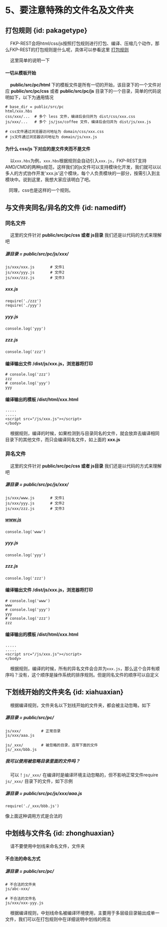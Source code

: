 # 5、要注意特殊的文件名及文件夹   

## 打包规则  {id: pakagetype}   
&#160; &#160; FKP-REST会将html/css/js按照打包规则进行打包、编译、压缩几个动作，那么FKP-REST的打包规则是什么呢，具体可以参看这里 [打包规则](/demoindex?md=pakage)  

&#160; &#160;  这里简单的说明一下   

#### 一切从模板开始  
&#160; &#160; **public/src/pc/html** 下的模板文件是所有一切的开始，该目录下的一个文件对应 **public/src/pc/css** 或者 **public/src/pc/js** 目录下的一个目录，简单的代码说明如下，以下为通用情况  

    # base_dir = public/src/pc
    html/xxx.hbs  
    css/xxx/...  # 多个 less 文件，编译后会归并为 dist/css/xxx.css
    js/xxx/...   # 多个 js/jsx/coffee 文件，编译后会归并为 dist/js/xxx.js

    # css文件通过浏览器访问地址为 domain/css/xxx.css  
    # js文件通过浏览器访问地址为 domain/js/xxx.js


#### 为什么 css/js 下对应的是文件夹而不是文件
&#160; &#160; 以`xxx.hbs`为例，`xxx.hbs`根据规则会自动引入`xxx.js`，FKP-REST支持AMD/CMD的两种js规范，这样我们的js文件可以支持模块化开发，我们就可以以多人的方式协作开发'xxx.js'这个模块，每个人负责模块的一部分，按需引入到主模块中。说到这里，我想大家应该明白了吧。

&#160; &#160;同理，css也是这样的一个规则。

## 与文件夹同名/异名的文件  {id: namediff}   
### 同名文件
&#160; &#160; 这里的文件针对 **public/src/pc/css 或者 js目录** 我们还是以代码的方式来理解吧  

##### 源目录 = public/src/pc/js/xxx/  

    js/xxx/xxx.js       # 文件1
    js/xxx/yyy.js       # 文件2
    js/xxx/zzz.js       # 文件3

##### xxx.js
    require('./zzz')
    require('./yyy')

##### yyy.js
    console.log('yyy')

##### zzz.js
    console.log('zzz')

#### 编译输出文件  /dist/js/xxx.js，浏览器将打印
    # console.log('zzz')  
    zzz
    # console.log('yyy')
    yyy

#### 编译输出的模板  /dist/html/xxx.html
    .....  
    .....
    <script src="/js/xxx.js"></script>
    </body>

&#160; &#160; 根据规则，编译的时候，如果检测到与目录同名的文件，就会放弃去编译相同目录下的其他文件，而只会编译同名文件，如上面的 **xxx.js**   

### 异名文件  
&#160; &#160; 这里的文件针对 **public/src/pc/css 或者 js目录** 我们还是以代码的方式来理解吧  

##### 源目录 = public/src/pc/js/xxx/  

    js/xxx/www.js       # 文件1
    js/xxx/yyy.js       # 文件2
    js/xxx/zzz.js       # 文件3

##### www.js
    console.log('www')

##### yyy.js
    console.log('yyy')

##### zzz.js
    console.log('zzz')

#### 编译输出文件  /dist/js/xxx.js，浏览器将打印
    # console.log('www')
    www
    # console.log('yyy')
    yyy
    # console.log('zzz')
    zzz

#### 编译输出的模板  /dist/html/xxx.html
    .....  
    .....
    <script src="/js/xxx.js"></script>
    </body>

&#160; &#160; 根据规则，编译的时候，所有的异名文件会合并为`xxx.js`，那么这个合并有顺序吗？没有，这个顺序是操作系统的排序规则。但是同名文件的顺序可以自定义


## 下划线开始的文件夹名  {id: xiahuaxian}  
&#160; &#160; 根据编译规则，文件夹名以下划线开始的文件夹，都会被主动忽略，如下  

##### 源目录 = public/src/pc/  
    js/xxx/         # 正常目录
    js/xxx/aaa.js   

    js/_xxx/        # 被忽略的目录，连带下面的文件
    js/_xxx/bbb.js  

##### 我可以使用被忽略目录里面的文件吗？
&#160; &#160; 可以！`js/_xxx/` 在编译时是编译环境主动忽略的，但不影响正常文件require `js/_xxx/` 目录下的文件，如下示例

##### 源目录 = public/src/pc/js/xxx/aaa.js  
    require('./_xxx/bbb.js')  

像上面这种调用方式是合法的

## 中划线与文件名  {id: zhonghuaxian}   
&#160; &#160; 请不要使用中划线来命名文件，文件夹  

#### 不合法的命名方式  

##### 源目录 = public/src/pc/
    # 不合法的文件夹
    js/abc-xxx/

    # 不合法的文件名  
    js/xxx/xxx-yyy.js

&#160; &#160; 根据编译规则，中划线命名被编译环境使用，主要用于多层级目录输出成单一文件，我们可以在打包规则中在详细说明中划线的用法
